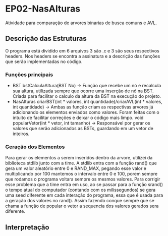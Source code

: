 
# EP02-NasAlturas

  Atividade para comparação de arvores binarias de busca comuns e AVL.

## Descrição das Estruturas

 O programa está dividido em 6 arquivos 3 são .c e 3 são seus respectivos headers.
 Nos headers se encontra a assinatura e a descrição das funções que serão implementadas no código.

### Funções principais

- BST
  bstCalculaAltura(BST No) -> Função que recebe um nó e recalcula sua altura, utilizada sempre que ocorre uma inserção de nó na BST. Criada para facilitar o calculo da altura da BST na execução do projeto.
- NasAlturas
  criarBST(int * valores, int quantidade)/criarAVL(int * valores, int quantidade) -> Ambas as função criam as respectivas arvores já adicionando os elementos enviados como valores. Foram feitas com o intuito de facilitar correções e deixar o código mais limpo.
  void popularVetor(int * vetor, int tamanho) -> Responsável por gerar os valores que serão adicionados as BSTs, guardando em um vetor de inteiros.

### Geração dos Elementos

  Para gerar os elementos a serem inseridos dentro da arvore, utilizei da biblioteca stdlib junto com a time.
  A stdlib entra com a função rand() que gera um valor aleatório entre 0 e RAND_MAX, pegando esse valor e multiplicando por 100 mantemos o intervalo entre 0 e 100, porem sempre que rodamos o programa voltara sempre os mesmos valores.
  Para corrigir esse problema que a time entra em uso, ao se passar para a função srand() o tempo atual do computador (contando com os milissegundos) se gera uma seed diferente em cada interação do programa, essa que é usada para a geração dos valores no rand().
  Assim fazendo conque sempre que se chama a função de popular o vetor a sequencia dos valores gerados sera diferente.

## Interpretação